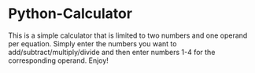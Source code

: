 # Python-Calculator
This is a simple calculator that is limited to two numbers and one operand per equation.
Simply enter the numbers you want to add/subtract/multiply/divide and then enter numbers 1-4 for the corresponding operand.
Enjoy!
